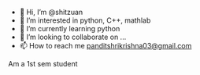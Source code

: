 - 👋 Hi, I’m @shitzuan
- 👀 I’m interested in python, C++, mathlab
- 🌱 I’m currently learning python
- 💞️ I’m looking to collaborate on ...
- 📫 How to reach me panditshrikrishna03@gmail.com

<!---
shitzuan/shitzuan is a ✨ special ✨ repository because its `README.md` (this file) appears on your GitHub profile.
You can click the Preview link to take a look at your changes.
--->


Am a 1st sem student
